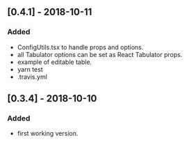 ## [0.4.1] - 2018-10-11

### Added
- ConfigUtils.tsx to handle props and options.
- all Tabulator options can be set as React Tabulator props.
- example of editable table.
- yarn test
- .travis.yml

## [0.3.4] - 2018-10-10

### Added
- first working version.